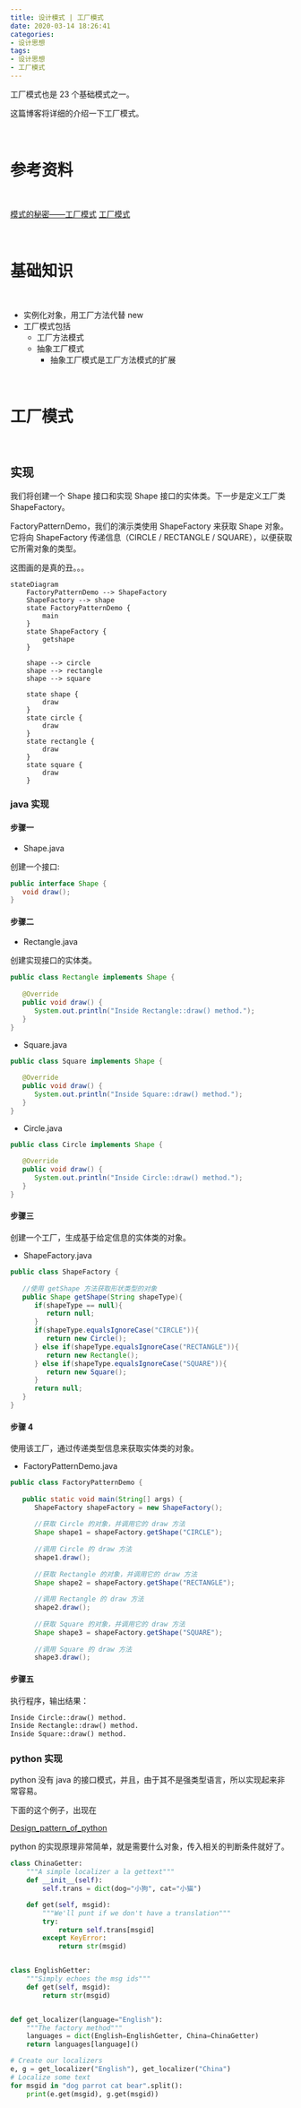 ```yaml
---
title: 设计模式 | 工厂模式
date: 2020-03-14 18:26:41
categories:
- 设计思想
tags:
- 设计思想
- 工厂模式
---
```

工厂模式也是 23 个基础模式之一。

这篇博客将详细的介绍一下工厂模式。

<!-- more -->

<br/>

# 参考资料

<br/>

[模式的秘密——工厂模式](https://www.imooc.com/learn/261)
[工厂模式](https://www.runoob.com/design-pattern/factory-pattern.html)

<br/>

# 基础知识

<br/>

- 实例化对象，用工厂方法代替 new
- 工厂模式包括
	- 工厂方法模式
	- 抽象工厂模式
		- 抽象工厂模式是工厂方法模式的扩展

<br/>

# 工厂模式

<br/>

## 实现

我们将创建一个 Shape 接口和实现 Shape 接口的实体类。下一步是定义工厂类 ShapeFactory。

FactoryPatternDemo，我们的演示类使用 ShapeFactory 来获取 Shape 对象。它将向 ShapeFactory 传递信息（CIRCLE / RECTANGLE / SQUARE），以便获取它所需对象的类型。

这图画的是真的丑。。。

```mermaid
stateDiagram
    FactoryPatternDemo --> ShapeFactory
    ShapeFactory --> shape
    state FactoryPatternDemo {
        main
    }
    state ShapeFactory {
        getshape
    }
    
    shape --> circle
    shape --> rectangle
    shape --> square

    state shape {
        draw
    }
    state circle {
        draw
    }
    state rectangle {
        draw
    }
    state square {
        draw
    }
```

### java 实现


#### 步骤一

- Shape.java

创建一个接口:

```java
public interface Shape {
   void draw();
}
```

#### 步骤二

- Rectangle.java

创建实现接口的实体类。

```java
public class Rectangle implements Shape {
 
   @Override
   public void draw() {
      System.out.println("Inside Rectangle::draw() method.");
   }
}
```
- Square.java

```java
public class Square implements Shape {
 
   @Override
   public void draw() {
      System.out.println("Inside Square::draw() method.");
   }
}
```

- Circle.java

```java
public class Circle implements Shape {
 
   @Override
   public void draw() {
      System.out.println("Inside Circle::draw() method.");
   }
}
```

#### 步骤三

创建一个工厂，生成基于给定信息的实体类的对象。

- ShapeFactory.java

```java
public class ShapeFactory {
    
   //使用 getShape 方法获取形状类型的对象
   public Shape getShape(String shapeType){
      if(shapeType == null){
         return null;
      }        
      if(shapeType.equalsIgnoreCase("CIRCLE")){
         return new Circle();
      } else if(shapeType.equalsIgnoreCase("RECTANGLE")){
         return new Rectangle();
      } else if(shapeType.equalsIgnoreCase("SQUARE")){
         return new Square();
      }
      return null;
   }
}
```

#### 步骤 4

使用该工厂，通过传递类型信息来获取实体类的对象。

- FactoryPatternDemo.java

```java
public class FactoryPatternDemo {
 
   public static void main(String[] args) {
      ShapeFactory shapeFactory = new ShapeFactory();
 
      //获取 Circle 的对象，并调用它的 draw 方法
      Shape shape1 = shapeFactory.getShape("CIRCLE");
 
      //调用 Circle 的 draw 方法
      shape1.draw();
 
      //获取 Rectangle 的对象，并调用它的 draw 方法
      Shape shape2 = shapeFactory.getShape("RECTANGLE");
 
      //调用 Rectangle 的 draw 方法
      shape2.draw();
 
      //获取 Square 的对象，并调用它的 draw 方法
      Shape shape3 = shapeFactory.getShape("SQUARE");
 
      //调用 Square 的 draw 方法
      shape3.draw();
```

#### 步骤五

执行程序，输出结果：

```python
Inside Circle::draw() method.
Inside Rectangle::draw() method.
Inside Square::draw() method.
```

### python 实现

python 没有 java 的接口模式，并且，由于其不是强类型语言，所以实现起来非常容易。

下面的这个例子，出现在

[Design_pattern_of_python](https://github.com/w392807287/Design_pattern_of_python)

python 的实现原理非常简单，就是需要什么对象，传入相关的判断条件就好了。

```python
class ChinaGetter:
    """A simple localizer a la gettext"""
    def __init__(self):
        self.trans = dict(dog="小狗", cat="小猫")

    def get(self, msgid):
        """We'll punt if we don't have a translation"""
        try:
            return self.trans[msgid]
        except KeyError:
            return str(msgid)


class EnglishGetter:
    """Simply echoes the msg ids"""
    def get(self, msgid):
        return str(msgid)


def get_localizer(language="English"):
    """The factory method"""
    languages = dict(English=EnglishGetter, China=ChinaGetter)
    return languages[language]()

# Create our localizers
e, g = get_localizer("English"), get_localizer("China")
# Localize some text
for msgid in "dog parrot cat bear".split():
    print(e.get(msgid), g.get(msgid))
```

